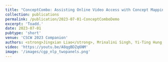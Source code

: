 ```yaml
---
title: "ConceptCombo: Assisting Online Video Access with Concept Mapping and Social Commenting Visualizations"
collection: publications
permalink: /publication/2023-07-01-ConceptComboDemo
excerpt: 'Toadd.'
date: 2023-07-01
pubtype: 'short'
venue: 'CSCW 2023 Companion'
authors: <strong>Jingxian Liao</strong>, Mrinalini Singh, Yi-Ting Hung, Wen-Chieh Lin, Hao-Chuan Wang
video: 'https://youtu.be/A8qgBDZq6NM'
image: '/images/cgp_nlp_twopanels.png'
---
```

